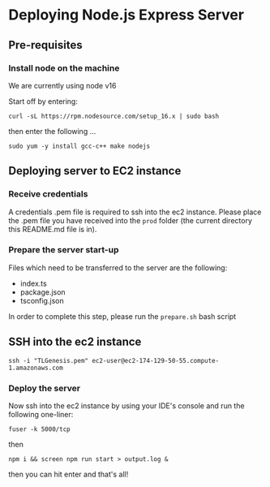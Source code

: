 # Deploying Node.js Express Server

## Pre-requisites

### Install node on the machine
We are currently using node v16

Start off by entering:
```
curl -sL https://rpm.nodesource.com/setup_16.x | sudo bash
```
then enter the following ...
```
sudo yum -y install gcc-c++ make nodejs
```

## Deploying server to EC2 instance

### Receive credentials
A credentials .pem file is required to ssh into the ec2 instance. Please place the .pem file you have received into the `prod` folder (the current directory this README.md file is in).

### Prepare the server start-up
Files which need to be transferred to the server are the following:
- index.ts
- package.json
- tsconfig.json

In order to complete this step, please run the `prepare.sh` bash script

## SSH into the ec2 instance
```
ssh -i "TLGenesis.pem" ec2-user@ec2-174-129-50-55.compute-1.amazonaws.com
```

### Deploy the server
Now ssh into the ec2 instance by using your IDE's console and run the following one-liner:
```
fuser -k 5000/tcp
```
then
```
npm i && screen npm run start > output.log &
```
then you can hit enter and that's all!
